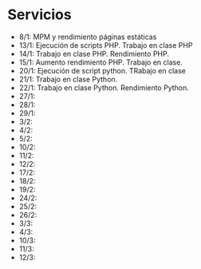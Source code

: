 # Servicios

* 8/1: MPM y rendimiento páginas estáticas
* 13/1: Ejecución de scripts PHP. Trabajo en clase PHP
* 14/1: Trabajo en clase PHP. Rendimiento PHP.
* 15/1: Aumento rendimiento PHP. Trabajo en clase.
* 20/1: Ejecución de script python. TRabajo en clase
* 21/1: Trabajo en clase Python.
* 22/1: Trabajo en clase Python. Rendimiento Python.
* 27/1:
* 28/1:
* 29/1:
* 3/2:
* 4/2:
* 5/2:
* 10/2:
* 11/2:
* 12/2:
* 17/2:
* 18/2:
* 19/2:
* 24/2:
* 25/2:
* 26/2:
* 3/3:
* 4/3:
* 10/3:
* 11/3:
* 12/3:
